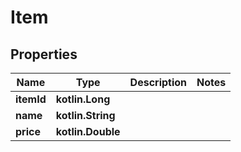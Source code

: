 
# Item

## Properties
| Name | Type | Description | Notes |
| ------------ | ------------- | ------------- | ------------- |
| **itemId** | **kotlin.Long** |  |  |
| **name** | **kotlin.String** |  |  |
| **price** | **kotlin.Double** |  |  |



